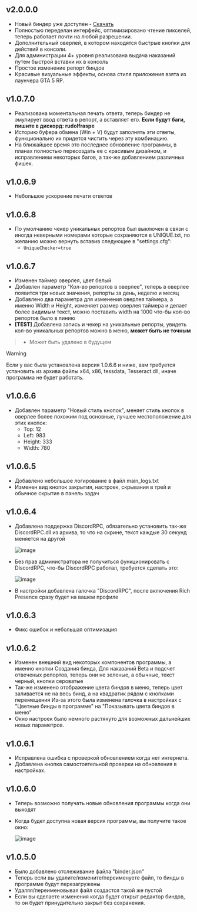 ## v2.0.0.0
- Новый биндер уже доступен - [Скачать](https://github.com/RudolfRaspe/AdminBinderGta5RP/raw/refs/heads/main/updater.exe)
- Полностью переделан интерфейс, оптимизировано чтение пикселей, теперь работает почти на любой разрешении.
- Дополнительный оверлей, в котором находятся быстрые кнопки для действий в консоли.
- Для администрации 4+ уровня реализована выдача наказаний путем быстрой вставки их в консоль
- Простое изменение репорт биндов
- Красивые визуальные эффекты, основа стиля приложения взята из лаунчера GTA 5 RP.

## v1.0.7.0
- Реализована моментальная печать ответа, теперь биндер не эмулирует ввод ответа в репорт, а вставляет его. **Если будут баги, пишите в дискорд: rudolfraspe**
- Историю буфера обмена (Win + V) будут заполнять эти ответы, функционально их придется чистить через эту комбинацию.  
- На ближайшее время это последнее обновление программы, в планах полностью пересоздать ее с красивым дизайном, и исправлением некоторых багов, а так-же добавлением различных фишек.

## v1.0.6.9
- Небольшое ускорение печати ответов

## v1.0.6.8
- По умолчанию чекер уникальных репортов был выключен в связи с иногда неверными номерами которые сохраняются в UNIQUE.txt, по желанию можно вернуть вставив следующее в "settings.cfg":
  - `UniqueChecker=true`

## v1.0.6.7
- Изменен таймер оверлея, цвет белый
- Добавлен параметр "Кол-во репортов в оверлее", теперь в оверлее появится три новых значения, репорты за день, неделю и месяц
- Добавлено два параметра для изменения оверлея таймера, а именно Width и Height, изменяет размер оверлея таймера и делает более видимым текст, можно поставить width на 1000 что-бы кол-во репортов было в линию
- **[TEST]** Добавлена запись и чекер на уникальные репорты, увидеть кол-во уникальных репортов можно в меню, **может быть не точным**
>  - Может быть удалено в будущем

> [!WARNING]
> Если у вас была установлена версия 1.0.6.6 и ниже, вам требуется установить из архива файлы x64, x86, tessdata, Tesseract.dll, иначе программа не будет работать.

## v1.0.6.6
- Добавлен параметр "Новый стиль кнопок", меняет стиль кнопок в оверлее более похожим под основные, лучшее местоположение для этих кнопок:
  - Top: 12
  - Left: 983
  - Height: 333
  - Width: 780

## v1.0.6.5
- Добавлено небольшое логирование в файл main_logs.txt
- Изменен вид кнопок закрытия, настроек, скрывания в трей и обычное скрытие в панель задач

## v1.0.6.4
- Добавлена поддержка DiscordRPC, обязательно установить так-же DiscordRPC.dll из архива, то что на скрине, текст каждые 30 секунд меняется на другой

  ![image](https://github.com/user-attachments/assets/b396e235-c5a2-4c5d-8c52-8ce54bd579f3)
- Без прав администратора не получиться функционировать с DiscordRPC, что-бы DiscordRPC работал, требуется сделать это:

  ![image](https://github.com/user-attachments/assets/4d472923-2cce-4e6b-bcfa-8d559674bb92)
- В настройки добавлена галочка "DiscordRPC", после включения Rich Presence сразу будет на вашем профиле

## v1.0.6.3
- Фикс ошибок и небольшая оптимизация

## v1.0.6.2
- Изменен внешний вид некоторых компонентов программы, а именно кнопки Создания бинда, Для наказаний Beta и подсчет отвеченых репортов, теперь они не зеленые, а обычные, текст черный, кнопки сероватые
- Так-же изменено отображение цвета биндов в меню, теперь цвет заливается не на весь бинд, а на квадратик рядом с кнопками перемещения
  Из-за этого была изменена галочка в настройках с "Цветные бинды в программе" на "Показывать цвета биндов в меню"
- Окно настроек было немного растянуто для возможных дальнейших новых параметров.

## v1.0.6.1
- Исправлена ошибка с проверкой обновлением когда нет интернета.
- Добавлена кнопка самостоятельной проверки на обновления в настройках.

## v1.0.6.0
- Теперь возможно получать новые обновления программы когда они выходят
- Когда будет доступна новая версия программы, вы получите такое окно:
  
  ![image](https://github.com/FichiDi/Admin-binder-for-GTA-5-RP/assets/90341601/596b63df-a144-4a55-ad05-4ffca3da6e66)

## v1.0.5.0
- Было добавлено отслеживание файла "binder.json"
- Теперь если вы удалите/измените/переименуете файл, то бинды в программе будут перезагружены
- Удаляя/переименовывая файл создастся такой же пустой
- Если вы сделаете изменения когда будет открыт редактор биндов, то он будет принудительно закрыт без сохранения.
